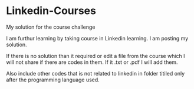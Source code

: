 # Linkedin-Courses
My solution for the course challenge 


I am furthur learning by taking course in Linkedin learning.
I am posting my solution.

If there is no solution than it required or edit a file from the course which I will not share if there are codes in them. If it .txt or .pdf I will add them.


Also include other codes that is not related to linkedin in folder titiled only after the programming language used.  
